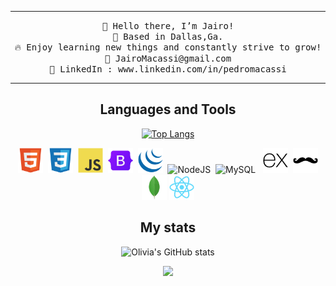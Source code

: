 <hr></hr>
  <p align="center">
    <samp>
👋 Hello there, I’m Jairo!  </br>
🍑 Based in Dallas,Ga.  </br>
🔥 Enjoy learning new things and constantly strive to grow!  </br>
📧 JairoMacassi@gmail.com </br>
💼 LinkedIn : www.linkedin.com/in/pedromacassi </br>
    </samp>
  </p>
<hr></hr>

<div align='center'>
  <h2> Languages and Tools </h2>
</div>

<div align='center'>

[![Top Langs](https://github-readme-stats.vercel.app/api/top-langs/?username=jairopjm&layout=compact)](https://github.com/jairopjm/github-readme-stats)

<img src="https://github.com/devicons/devicon/blob/master/icons/html5/html5-original.svg" title="HTML5" alt="HTML" width="40" height="40"/>&nbsp;
<img src="https://github.com/devicons/devicon/blob/master/icons/css3/css3-original.svg"  title="CSS3" alt="CSS" width="40" height="40"/>&nbsp;
<img src="https://github.com/devicons/devicon/blob/master/icons/javascript/javascript-original.svg" title="JavaScript" alt="JavaScript" width="40" height="40"/>&nbsp;
<img src="https://github.com/devicons/devicon/blob/master/icons/bootstrap/bootstrap-original.svg" title="Bootstrap" alt="Bootstrap" width="40" height="40"/>&nbsp;
<img src="https://raw.githubusercontent.com/devicons/devicon/1119b9f84c0290e0f0b38982099a2bd027a48bf1/icons/jquery/jquery-original.svg" title="jQeury" alt="jQuery" width="40" height="40"/>&nbsp;
<img src="https://cdn.jsdelivr.net/gh/devicons/devicon/icons/nodejs/nodejs-original.svg" title="NodeJS" alt="NodeJS" width="40" height="40"/>&nbsp;
<img src="https://cdn.jsdelivr.net/gh/devicons/devicon/icons/mysql/mysql-original.svg" title="MySQL"  alt="MySQL" width="40" height="40"/>&nbsp;&nbsp;
<img src="https://raw.githubusercontent.com/devicons/devicon/1119b9f84c0290e0f0b38982099a2bd027a48bf1/icons/express/express-original.svg" title='express' alt='express' width='40' height='40'>&nbsp;
<img src="https://raw.githubusercontent.com/devicons/devicon/1119b9f84c0290e0f0b38982099a2bd027a48bf1/icons/handlebars/handlebars-original.svg" title='handlebars' alt='handlebars' width='40' height='40'>
<img src='https://raw.githubusercontent.com/devicons/devicon/1119b9f84c0290e0f0b38982099a2bd027a48bf1/icons/mongodb/mongodb-original.svg' title='mongodb' alt='mongodb' width='40' height='40'>
<img src='https://raw.githubusercontent.com/devicons/devicon/1119b9f84c0290e0f0b38982099a2bd027a48bf1/icons/react/react-original.svg' title='react' alt='react' width='40' height='40'>

</div>

<div align='center'>
<h2> My stats </h2>
</div>
<div align='center'>

![Olivia's GitHub stats](https://github-readme-stats.vercel.app/api?username=jairopjm&theme=solarized-light&show_icons=true)


![](https://komarev.com/ghpvc/?username=jairopjm&color=lightgrey&style=for-the-badge)
</div>

